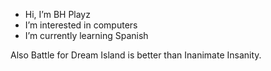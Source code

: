 - Hi, I’m BH Playz
- I’m interested in computers
- I’m currently learning Spanish

Also Battle for Dream Island is better than Inanimate Insanity.
